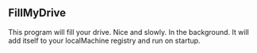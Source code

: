 ## FillMyDrive
This program will fill your drive. Nice and slowly. In the background.
It will add itself to your localMachine registry and run on startup.
